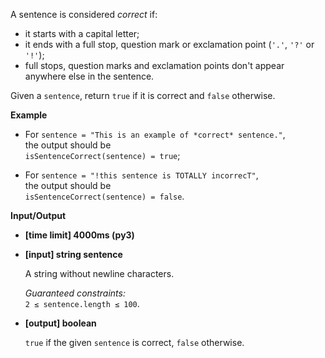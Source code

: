 <div class="markdown"><p>A sentence is considered <em>correct</em> if:</p>
<ul>
<li>it starts with a capital letter;</li>
<li>it ends with a full stop, question mark or exclamation point (<code>'.'</code>, <code>'?'</code> or <code>'!'</code>);</li>
<li>full stops, question marks and exclamation points don't appear anywhere else in the sentence.</li>
</ul>
<p>Given a <code>sentence</code>, return <code>true</code> if it is correct and <code>false</code> otherwise.</p>
<p><strong>Example</strong></p>
<ul>
<li>
<p>For <code>sentence = "This is an example of *correct* sentence."</code>,<br>
the output should be<br>
<code>isSentenceCorrect(sentence) = true</code>;</p>
</li>
<li>
<p>For <code>sentence = "!this sentence is TOTALLY incorrecT"</code>,<br>
the output should be<br>
<code>isSentenceCorrect(sentence) = false</code>.</p>
</li>
</ul>
<p><strong>Input/Output</strong></p>
<ul>
<li><strong>[time limit] 4000ms (py3)</strong></li>
</ul>
<ul>
<li>
<p><strong>[input] string sentence</strong></p>
<p>A string without newline characters.</p>
<p><em>Guaranteed constraints:</em><br>
<code>2 ≤ sentence.length ≤ 100</code>.</p>
</li>
<li>
<p><strong>[output] boolean</strong></p>
<p><code>true</code> if the given <code>sentence</code> is correct, <code>false</code> otherwise.</p>
</li>
</ul>
</div>